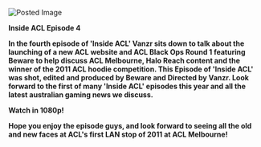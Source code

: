 ![Posted Image](http://img541.imageshack.us/img541/2683/insideacl.png)

 



**Inside ACL Episode 4**





**In the fourth episode of 'Inside ACL' Vanzr sits down to talk about the launching of a new ACL website and ACL Black Ops Round 1 featuring Beware to help discuss ACL Melbourne, Halo Reach content and the winner of the 2011 ACL hoodie competition. This Episode of 'Inside ACL' was shot, edited and produced by Beware and Directed by Vanzr. Look forward to the first of many 'Inside ACL' episodes this year and all the latest australian gaming news we discuss.**








**Watch in 1080p!**





**Hope you enjoy the episode guys, and look forward to seeing all the old and new faces at ACL's first LAN stop of 2011 at ACL Melbourne!**